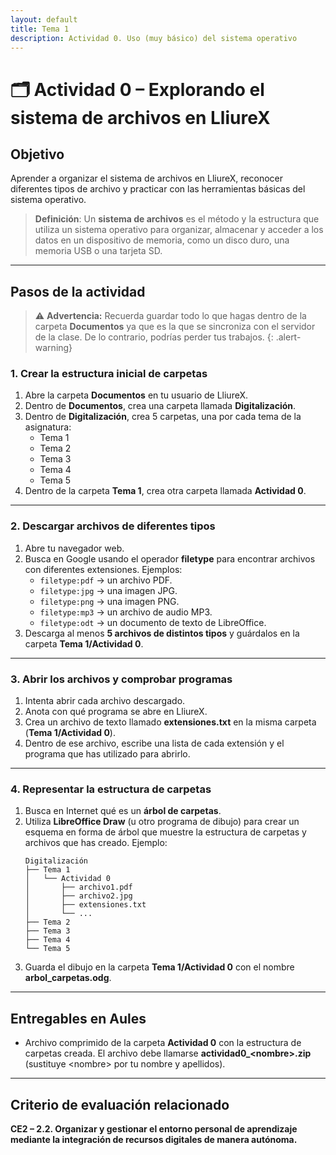 ```yaml
---
layout: default
title: Tema 1
description: Actividad 0. Uso (muy básico) del sistema operativo
---
```


# 🗂️ Actividad 0 – Explorando el sistema de archivos en LliureX

## Objetivo

Aprender a organizar el sistema de archivos en LliureX, reconocer diferentes tipos de archivo y practicar con las herramientas básicas del sistema operativo.

>**Definición**:
> Un **sistema de archivos** es el método y la estructura que utiliza un sistema operativo para organizar, almacenar y acceder a los datos en un dispositivo de memoria, como un disco duro, una memoria USB o una tarjeta SD.

---

## Pasos de la actividad

> ⚠️ **Advertencia:** Recuerda guardar todo lo que hagas dentro de la carpeta **Documentos** ya que es la que se sincroniza con el servidor de la clase. De lo contrario, podrías perder tus trabajos.
{: .alert-warning}

### 1. Crear la estructura inicial de carpetas

1. Abre la carpeta **Documentos** en tu usuario de LliureX.
2. Dentro de **Documentos**, crea una carpeta llamada **Digitalización**.
3. Dentro de **Digitalización**, crea 5 carpetas, una por cada tema de la asignatura:
   - Tema 1
   - Tema 2
   - Tema 3
   - Tema 4
   - Tema 5
4. Dentro de la carpeta **Tema 1**, crea otra carpeta llamada **Actividad 0**.

---

### 2. Descargar archivos de diferentes tipos

1. Abre tu navegador web.
2. Busca en Google usando el operador **filetype** para encontrar archivos con diferentes extensiones. Ejemplos:
   - `filetype:pdf` → un archivo PDF.
   - `filetype:jpg` → una imagen JPG.
   - `filetype:png` → una imagen PNG.
   - `filetype:mp3` → un archivo de audio MP3.
   - `filetype:odt` → un documento de texto de LibreOffice.
3. Descarga al menos **5 archivos de distintos tipos** y guárdalos en la carpeta **Tema 1/Actividad 0**.

---

### 3. Abrir los archivos y comprobar programas

1. Intenta abrir cada archivo descargado.
2. Anota con qué programa se abre en LliureX.
3. Crea un archivo de texto llamado **extensiones.txt** en la misma carpeta (**Tema 1/Actividad 0**).
4. Dentro de ese archivo, escribe una lista de cada extensión y el programa que has utilizado para abrirlo.

---

### 4. Representar la estructura de carpetas

1. Busca en Internet qué es un **árbol de carpetas**.
2. Utiliza **LibreOffice Draw** (u otro programa de dibujo) para crear un esquema en forma de árbol que muestre la estructura de carpetas y archivos que has creado. Ejemplo:
   ```
   Digitalización
   ├── Tema 1
   │   └── Actividad 0
   │       ├── archivo1.pdf
   │       ├── archivo2.jpg
   │       ├── extensiones.txt
   │       └── ...
   ├── Tema 2
   ├── Tema 3
   ├── Tema 4
   └── Tema 5
   ```
3. Guarda el dibujo en la carpeta **Tema 1/Actividad 0** con el nombre **arbol\_carpetas.odg**.

---

<!--
## Un poco de IA...

1. Utiliza **ChatGPT** para que te genere un archivo de texto con el esquema de las carpetas que has creado. Debe ser importable en la plataforma [**MindMeister**](https://www.mindmeister.com/es) (deberás registrarte en MindMeister con el correo electrónico de Outlook del instituto). Pista: puedes pedirle que te pregunte cuál es tu estructura de carpetas y archivos para que te sea más sencillo indicárselo
2. Importa el archivo de texto en MindMeister para generar el esquema.
3. Haz una captura de pantalla del esquema y guárdala dentro de la carpeta de la **Actividad 0**.
-->

## Entregables en Aules

- Archivo comprimido de la carpeta **Actividad 0** con la estructura de carpetas creada. El archivo debe llamarse **actividad0\_\<nombre>.zip** (sustituye \<nombre> por tu nombre y apellidos).

---

## Criterio de evaluación relacionado

**CE2 – 2.2. Organizar y gestionar el entorno personal de aprendizaje mediante la integración de recursos digitales de manera autónoma.**

